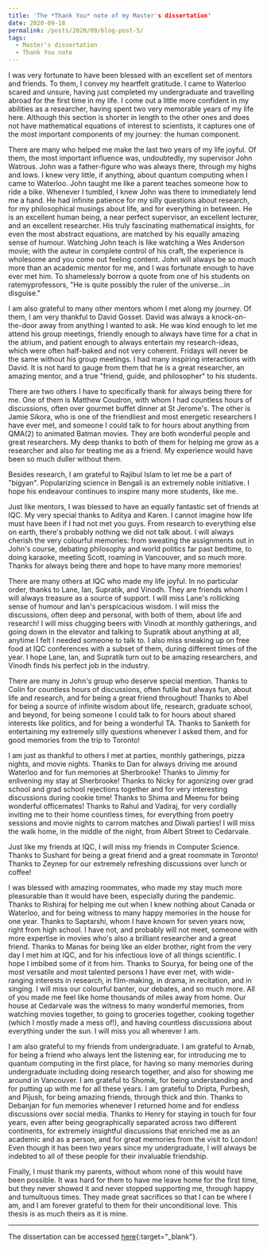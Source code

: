 ```yaml
---
title: 'The *Thank You* note of my Master's dissertation'
date: 2020-09-18
permalink: /posts/2020/09/blog-post-5/
tags:
  - Master's dissertation
  - Thank You note
---
```


I was very fortunate to have been blessed with an excellent set of mentors and friends. To them, I convey my heartfelt gratitude. I came to Waterloo scared and unsure, having just completed my undergraduate and travelling abroad for the first time in my life. I come out a little more confident in my abilities as a researcher, having spent two very memorable years of my life here. Although this section is shorter in length to the other ones and does not have mathematical equations of interest to scientists, it captures one of the most important components of my journey: the human component. 

There are many who helped me make the last two years of my life joyful. Of them, the most important influence was, undoubtedly, my supervisor John Watrous. John was a father-figure who was always there, through my highs and lows. I knew very little, if anything, about quantum computing when I came to Waterloo. John taught me like a parent teaches someone how to ride a bike. Whenever I tumbled, I knew John was there to immediately lend me a hand. He had infinite patience for my silly questions about research, for my philosophical musings about life, and for everything in between. He is an excellent human being, a near perfect supervisor, an excellent lecturer, and an excellent researcher. His truly fascinating mathematical insights, for even the most abstract equations, are matched by his equally amazing sense of humour. Watching John teach is like watching a Wes Anderson movie; with the auteur in complete control of his craft, the experience is wholesome and you come out feeling content. John will always be so much more than an academic mentor for me, and I was fortunate enough to have ever met him. To shamelessly borrow a quote from one of his students on ratemyprofessors, "He is quite possibly the ruler of the universe...in disguise." 

I am also grateful to many other mentors whom I met along my journey. Of them, I am very thankful to David Gosset. David was always a knock-on-the-door away from anything I wanted to ask. He was kind enough to let me attend his group meetings, friendly enough to always have time for a chat in the atrium, and patient enough to always entertain my research-ideas, which were often half-baked and not very coherent. Fridays will never be the same without his group meetings. I had many inspiring interactions with David. It is not hard to gauge from them that he is a great researcher, an amazing mentor, and a true "friend, guide, and philosopher" to his students.

There are two others I have to specifically thank for always being there for me. One of them is Matthew Coudron, with whom I had countless hours of discussions, often over gourmet buffet dinner at St Jerome's. The other is Jamie Sikora, who is one of the friendliest and most energetic researchers I have ever met, and someone I could talk to for hours about anything from QMA(2) to animated Batman movies. They are both wonderful people and great researchers. My deep thanks to both of them for helping me grow as a researcher and also for treating me as a friend. My experience would have been so much duller without them.

Besides research, I am grateful to Rajibul Islam to let me be a part of "bigyan". Popularizing science in Bengali is an extremely noble initiative. I hope his endeavour continues to inspire many more students, like me.

Just like mentors, I was blessed to have an equally fantastic set of friends at IQC. My very special thanks to Aditya and Karen. I cannot imagine how life must have been if I had not met you guys. From research to everything else on earth, there's probably nothing we did not talk about. I will always cherish the very colourful memories: from sweating the assignments out in John's course, debating philosophy and world politics far past bedtime, to doing karaoke, meeting Scott, roaming in Vancouver, and so much more. Thanks for always being there and hope to have many more memories!

There are many others at IQC who made my life joyful. In no particular order, thanks to Lane, Ian, Supratik, and Vinodh. They are friends whom I will always treasure as a source of support. I will miss Lane's rollicking sense of humour and Ian's perspicacious wisdom. I will miss the discussions, often deep and personal, with both of them, about life and research! I will miss chugging beers with Vinodh at monthly gatherings, and going down in the elevator and talking to Supratik about anything at all, anytime I felt I needed someone to talk to. I also miss sneaking up on free food at IQC conferences with a subset of them, during different times of the year. I hope Lane, Ian, and Supratik turn out to be amazing researchers, and Vinodh finds his perfect job in the industry. 

There are many in John's group who deserve special mention. Thanks to Colin for countless hours of discussions, often futile but always fun, about life and research, and for being a great friend throughout! Thanks to Abel for being a source of infinite wisdom about life, research, graduate school, and beyond, for being someone I could talk to for hours about shared interests like politics, and for being a wonderful TA. Thanks to Sanketh for entertaining my extremely silly questions whenever I asked them, and for good memories from the trip to Toronto!

I am just as thankful to others I met at parties, monthly gatherings, pizza nights, and movie nights. Thanks to Dan for always driving me around Waterloo and for fun memories at Sherbrooke! Thanks to Jimmy for enlivening my stay at Sherbrooke! Thanks to Nicky for agonizing over grad school and grad school rejections together and for very interesting discussions during cookie time! Thanks to Shima and Meenu for being wonderful officemates! Thanks to Rahul and Vadiraj, for very cordially inviting me to their home countless times, for everything from poetry sessions and movie nights to carrom matches and Diwali parties! I will miss the walk home, in the middle of the night, from Albert Street to Cedarvale. 

Just like my friends at IQC, I will miss my friends in Computer Science. Thanks to Sushant for being a great friend and a great roommate in Toronto! Thanks to Zeynep for our extremely refreshing discussions over lunch or coffee! 

I was blessed with amazing roommates, who made my stay much more pleasurable than it would have been, especially during the pandemic. Thanks to Rishiraj for helping me out when I knew nothing about Canada or Waterloo, and for being witness to many happy memories in the house for one year. Thanks to Saptarshi, whom I have known for seven years now, right from high school. I have not, and probably will not meet, someone with more expertise in movies who's also a brilliant researcher and a great friend. Thanks to Manas for being like an elder brother, right from the very day I met him at IQC, and for his infectious love of all things scientific. I hope I imbibed some of it from him. Thanks to Sourya, for being one of the most versatile and most talented persons I have ever met, with wide-ranging interests in research, in film-making, in drama, in recitation, and in singing. I will miss our colourful banter, our debates, and so much more. All of you made me feel like home thousands of miles away from home. Our house at Cedarvale was the witness to many wonderful memories, from watching movies together, to going to groceries together, cooking together (which I mostly made a mess of!), and having countless discussions about everything under the sun. I will miss you all wherever I am.

I am also grateful to my friends from undergraduate. I am grateful to Arnab, for being a friend who always lent the listening ear, for introducing me to quantum computing in the first place, for having so many memories during undergraduate including doing research together, and also for showing me around in Vancouver. I am grateful to Shomik, for being understanding and for putting up with me for all these years. I am grateful to Dripta, Purbesh, and Pijush, for being amazing friends, through thick and thin. Thanks to Debanjan for fun memories whenever I returned home and for endless discussions over social media. Thanks to Henry for staying in touch for four years, even after being geographically separated across two different continents, for extremely insightful discussions that enriched me as an academic and as a person, and for great memories from the visit to London! Even though it has been two years since my undergraduate, I will always be indebted to all of these people for their invaluable friendship.

Finally, I must thank my parents, without whom none of this would have been possible. It was hard for them to have me leave home for the first time, but they never showed it and never stopped supporting me, through happy and tumultuous times. They made great sacrifices so that I can be where I am, and I am forever grateful to them for their unconditional love. This thesis is as much theirs as it is mine. 

---

The dissertation can be accessed [here](/files/Ghosh_Soumik.pdf){:target="_blank"}.
